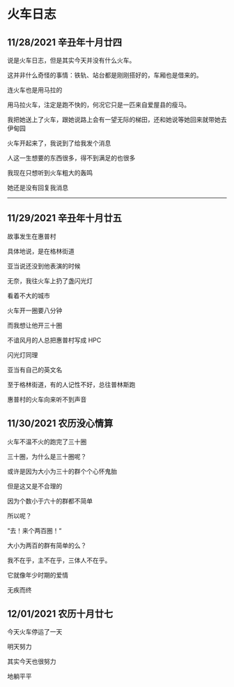 # 火车日志
## 11/28/2021 辛丑年十月廿四
说是火车日志，但是其实今天并没有什么火车。

这并非什么奇怪的事情：铁轨、站台都是刚刚搭好的，车厢也是借来的。

连火车也是用马拉的

用马拉火车，注定是跑不快的，何况它只是一匹来自爱屋县的瘦马。

我把她送上了火车，跟她说路上会有一望无际的梯田，还和她说等她回来就带她去伊甸园

火车开起来了，我说到了给我发个消息

人这一生想要的东西很多，得不到满足的也很多

我现在只想听到火车粗大的轰鸣

她还是没有回复我消息

----

## 11/29/2021 辛丑年十月廿五

故事发生在惠普村

具体地说，是在格林街道

亚当说还没到他表演的时候

无奈，我往火车上扔了盏闪光灯

看着不大的城市

火车开一圈要八分钟

而我想让他开三十圈



不谙风月的人总把惠普村写成 HPC

闪光灯同理

亚当有自己的英文名

至于格林街道，有的人记性不好，总往普林斯跑

惠普村的火车向来听不到声音


## 11/30/2021 农历没心情算


火车不温不火的跑完了三十圈

三十圈，为什么是三十圈呢？

或许是因为大小为三十的群个个心怀鬼胎

但是这又是不合理的

因为个数小于六十的群都不简单

所以呢？

“去！来个两百圈！“

大小为两百的群有简单的么？

我不在乎，主不在乎，三体人不在乎。

它就像年少时期的爱情

无疾而终


## 12/01/2021 农历十月廿七

今天火车停运了一天

明天努力

其实今天也很努力

地躺平平






